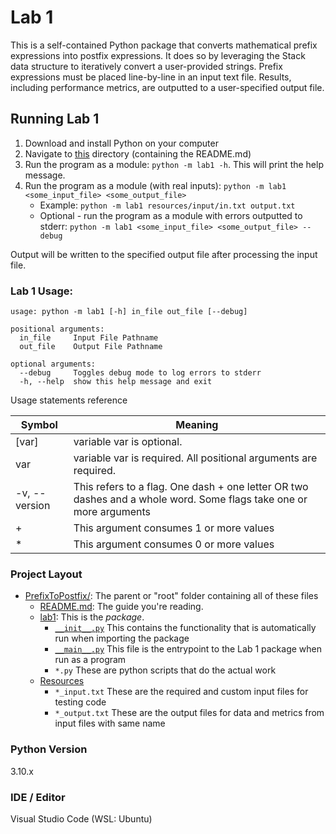 # Lab 1

This is a self-contained Python package that converts mathematical prefix
expressions into postfix expressions. It does so by leveraging the Stack data
structure to iteratively convert a user-provided strings. Prefix expressions
must be placed line-by-line in an input text file. Results, including
performance metrics, are outputted to a user-specified output file.

## Running Lab 1

1. Download and install Python on your computer
2. Navigate to [this](.) directory (containing the README.md)
3. Run the program as a module: `python -m lab1 -h`. This will print the help message.
4. Run the program as a module (with real inputs): `python -m lab1 <some_input_file> <some_output_file>`
   - Example: `python -m lab1 resources/input/in.txt output.txt`
   - Optional - run the program as a module with errors outputted to stderr:
     `python -m lab1 <some_input_file> <some_output_file> --debug`

Output will be written to the specified output file after processing the input file.

### Lab 1 Usage:

```commandline
usage: python -m lab1 [-h] in_file out_file [--debug]

positional arguments:
  in_file     Input File Pathname
  out_file    Output File Pathname

optional arguments:
  --debug     Toggles debug mode to log errors to stderr
  -h, --help  show this help message and exit
```

Usage statements reference

| Symbol        | Meaning                                                                                                            |
| ------------- | ------------------------------------------------------------------------------------------------------------------ |
| [var]         | variable var is optional.                                                                                          |
| var           | variable var is required. All positional arguments are required.                                                   |
| -v, --version | This refers to a flag. One dash + one letter OR two dashes and a whole word. Some flags take one or more arguments |
| +             | This argument consumes 1 or more values                                                                            |
| \*            | This argument consumes 0 or more values                                                                            |

### Project Layout

- [PrefixToPostfix/](.): The parent or "root" folder containing all of these files
  - [README.md](README.md):
    The guide you're reading.
  - [lab1](lab1):
    This is the _package_.
    - [`__init__.py`](lab1/__init__.py)
      This contains the functionality that is automatically run when importing the package
    - [`__main__.py`](lab1/__main__.py)
      This file is the entrypoint to the Lab 1 package when run as a program
    - `*.py`
      These are python scripts that do the actual work
  - [Resources](resources)
    - `*_input.txt`
      These are the required and custom input files for testing code
    - `*_output.txt`
      These are the output files for data and metrics from input files with same name

### Python Version

3.10.x

### IDE / Editor

Visual Studio Code (WSL: Ubuntu)
